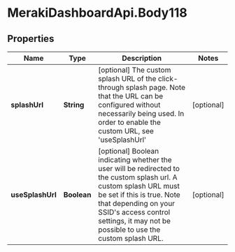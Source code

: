 # MerakiDashboardApi.Body118

## Properties
Name | Type | Description | Notes
------------ | ------------- | ------------- | -------------
**splashUrl** | **String** | [optional] The custom splash URL of the click-through splash page. Note that the URL can be configured without necessarily being used. In order to enable the custom URL, see &#x27;useSplashUrl&#x27; | [optional] 
**useSplashUrl** | **Boolean** | [optional] Boolean indicating whether the user will be redirected to the custom splash url. A custom splash URL must be set if this is true. Note that depending on your SSID&#x27;s access control settings, it may not be possible to use the custom splash URL. | [optional] 
